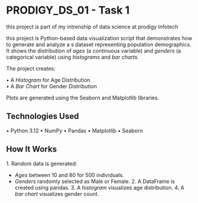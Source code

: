 # PRODIGY_DS_01 - Task 1 

this project is part of my intrenship of data science at prodigy infotech 

this project is Python-based data visualization script that demonstrates how to generate and analyze a s dataset representing population demographics. It shows the distribution of *ages* (a continuous variable) and *genders* (a categorical variable) using *histograms* and *bar charts*.

The project creates:

•⁠  ⁠A *Histogram* for Age Distribution  
•⁠  ⁠A *Bar Chart* for Gender Distribution

Plots are generated using the Seaborn and Matplotlib libraries.

## Technologies Used

•⁠  ⁠Python 3.12
•⁠  ⁠NumPy
•⁠  ⁠Pandas
•⁠  ⁠Matplotlib
•⁠  ⁠Seaborn

## How It Works

1.⁠ ⁠Random data is generated:
   - *Ages* between 10 and 80 for 500 individuals.
   - *Genders* randomly selected as Male or Female.
2.⁠ ⁠A DataFrame is created using pandas.
3.⁠ ⁠A *histogram* visualizes age distribution.
4.⁠ ⁠A *bar chart* visualizes gender count.

